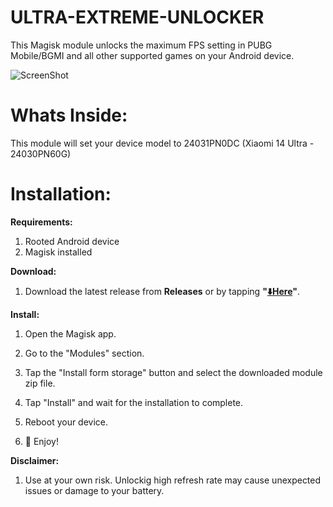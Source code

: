 # ULTRA-EXTREME-UNLOCKER
This Magisk module unlocks the maximum FPS setting in PUBG Mobile/BGMI and all other supported games on your Android device.

![ScreenShot](https://github.com/shakilxt/ULTRA-EXTREME-UNLOCKER/blob/main/Screenshot.jpg?raw=true)

# Whats Inside:
This module will set your device model to 24031PN0DC (Xiaomi 14 Ultra - 24030PN60G)

# Installation:

**Requirements:**

1. Rooted Android device
2. Magisk installed

**Download:**

1. Download the latest release from **Releases** or by tapping **"[⬇️Here](https://github.com/shakilxt/ULTRA-EXTREME-UNLOCKER/files/15368974/ULTRA-EXTREME-UNLOCKER.zip)"**.

**Install:**

1. Open the Magisk app.

2. Go to the "Modules" section.

3. Tap the "Install form storage" button and select the downloaded module zip file.

4. Tap "Install" and wait for the installation to complete.

5. Reboot your device.

6. 👊 Enjoy!

**Disclaimer:**

1. Use at your own risk. Unlockig high refresh rate may cause unexpected issues or damage to your battery.

